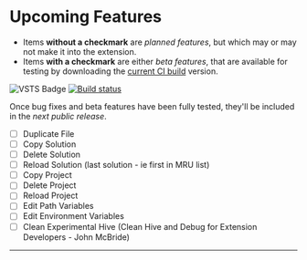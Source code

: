 
# Upcoming Features

- Items **without a checkmark** are *planned features*, but which may or may not make it into the extension.
- Items **with a checkmark** are either *beta features*, that are available for testing by downloading the
[current CI build][ci-build-url] version.

[ci-build-url]: http://vsixgallery.com/extension/049c7ac5-ba44-4a72-b4ee-7be7fb1b0edd/

![VSTS Badge][vsts-badge-url]
[![Build status][appveyor-status]][appveyor-url]

[vsts-badge-url]: https://lumiinus.visualstudio.com/_apis/public/build/definitions/c31b2195-e4da-4ad9-a64c-e1712d313703/15/badge
[appveyor-status]: https://ci.appveyor.com/api/projects/status/tsf4rxwtgtcub741?svg=true
[appveyor-url]: https://ci.appveyor.com/project/luminous-software/time-savers

Once bug fixes and beta features have been fully tested, they'll be included in the *next public release*.

- [ ] Duplicate File
- [ ] Copy Solution
- [ ] Delete Solution
- [ ] Reload Solution (last solution - ie first in MRU list)
- [ ] Copy Project
- [ ] Delete Project
- [ ] Reload Project
- [ ] Edit Path Variables
- [ ] Edit Environment Variables
- [ ] Clean Experimental Hive (Clean Hive and Debug for Extension Developers - John McBride)

---
